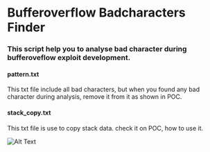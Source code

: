 # Bufferoverflow Badcharacters Finder

### This script help you to analyse bad character during bufferoveflow exploit development.

#### pattern.txt
This txt file include all bad characters, but when you found any bad character during analysis, remove it from it as shown in POC.

#### stack_copy.txt
This txt file is use to copy stack data. check it on POC, how to use it.

![Alt Text](https://github.com/crazywifi/BufferOverflow_Badcharacters/blob/master/Bufferoverflow_Badcharacters_Finder.gif)
